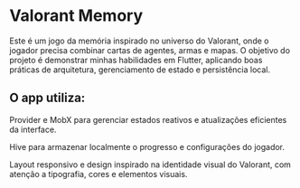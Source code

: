# Valorant Memory

Este é um jogo da memória inspirado no universo do Valorant, onde o jogador precisa combinar cartas de agentes, armas e mapas. O objetivo do projeto é demonstrar minhas habilidades em Flutter, aplicando boas práticas de arquitetura, gerenciamento de estado e persistência local.

## O app utiliza:

Provider e MobX para gerenciar estados reativos e atualizações eficientes da interface.

Hive para armazenar localmente o progresso e configurações do jogador.

Layout responsivo e design inspirado na identidade visual do Valorant, com atenção a tipografia, cores e elementos visuais.
